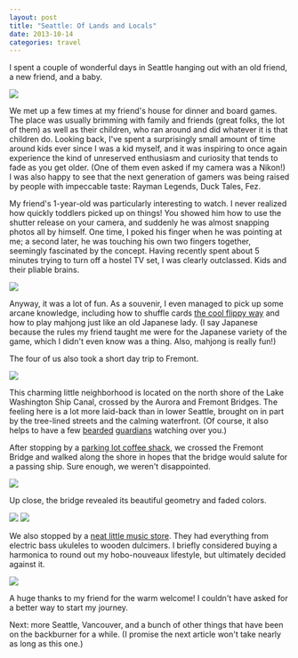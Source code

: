```yaml
---
layout: post
title: "Seattle: Of Lands and Locals"
date: 2013-10-14
categories: travel
---
```


I spent a couple of wonderful days in Seattle hanging out with an old friend, a new friend, and a baby. 

<img src="https://static1.squarespace.com/static/51b3f330e4b062dc340fa8fd/t/525dba22e4b0fb1ebe6dda48/1432941231298/?format=1500w" />

We met up a few times at my friend's house for dinner and board games. The place was usually brimming with family and friends (great folks, the lot of them) as well as their children, who ran around and did whatever it is that children do. Looking back, I've spent a surprisingly small amount of time around kids ever since I was a kid myself, and it was inspiring to once again experience the kind of unreserved enthusiasm and curiosity that tends to fade as you get older. (One of them even asked if my camera was a Nikon!) I was also happy to see that the next generation of gamers was being raised by people with impeccable taste: Rayman Legends, Duck Tales, Fez.

<!--more-->

My friend's 1-year-old was particularly interesting to watch. I never realized how quickly toddlers picked up on things! You showed him how to use the shutter release on your camera, and suddenly he was almost snapping photos all by himself. One time, I poked his finger when he was pointing at me; a second later, he was touching his own two fingers together, seemingly fascinated by the concept. Having recently spent about 5 minutes trying to turn off a hostel TV set, I was clearly outclassed. Kids and their pliable brains.

<img src="https://static1.squarespace.com/static/51b3f330e4b062dc340fa8fd/t/525dba5ce4b0fb1ebe6ddb90/1432941227587/?format=1500w" />

Anyway, it was a lot of fun. As a souvenir, I even managed to pick up some arcane knowledge, including how to shuffle cards [the cool flippy way](http://cardshuffles.com/riffle-shuffle.htm) and how to play mahjong just like an old Japanese lady. (I say Japanese because the rules my friend taught me were for the Japanese variety of the game, which I didn't even know was a thing. Also, mahjong is really fun!)

The four of us also took a short day trip to Fremont.

<img src="https://static1.squarespace.com/static/51b3f330e4b062dc340fa8fd/t/525dbf53e4b0f5b115b89398/1432941237429/?format=1500w" />

This charming little neighborhood is located on the north shore of the Lake Washington Ship Canal, crossed by the Aurora and Fremont Bridges. The feeling here is a lot more laid-back than in lower Seattle, brought on in part by the tree-lined streets and the calming waterfront. (Of course, it also helps to have a few [bearded](http://en.wikipedia.org/wiki/Fremont_Troll) [guardians](http://en.wikipedia.org/wiki/Statue_of_Lenin,_Seattle) watching over you.)

After stopping by a [parking lot coffee shack](http://www.yelp.com/biz/vienna-mae-coffee-seattle), we crossed the Fremont Bridge and walked along the shore in hopes that the bridge would salute for a passing ship. Sure enough, we weren't disappointed.

<img src="https://static1.squarespace.com/static/51b3f330e4b062dc340fa8fd/t/525dbac3e4b0fb1ebe6ddc7d/1432941223609/IMG_6509.jpg?format=1500w" />

Up close, the bridge revealed its beautiful geometry and faded colors.

<img src="https://static1.squarespace.com/static/51b3f330e4b062dc340fa8fd/t/525dbafee4b0fb1ebe6ddd1b/1432941235335/?format=1500w" />

<img src="https://static1.squarespace.com/static/51b3f330e4b062dc340fa8fd/t/525dbb31e4b0fb1ebe6ddd7f/1432941230109/?format=1500w" />

We also stopped by a [neat little music store](http://www.yelp.com/biz/dusty-strings-seattle). They had everything from electric bass ukuleles to wooden dulcimers. I briefly considered buying a harmonica to round out my hobo-nouveaux lifestyle, but ultimately decided against it.

<img src="https://static1.squarespace.com/static/51b3f330e4b062dc340fa8fd/t/525dbb6be4b0607b1e3730db/1432941238378/?format=1500w" />

A huge thanks to my friend for the warm welcome! I couldn't have asked for a better way to start my journey.

Next: more Seattle, Vancouver, and a bunch of other things that have been on the backburner for a while. (I promise the next article won't take nearly as long as this one.)